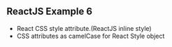 ## ReactJS Example 6

- React CSS style attribute.(ReactJS inline style)
- CSS attributes as camelCase for React Style object